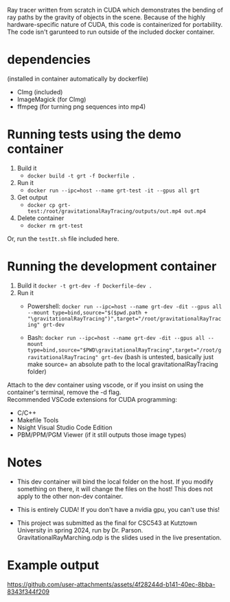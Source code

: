 Ray tracer written from scratch in CUDA which demonstrates the bending of ray paths by the gravity of objects 
in the scene. Because of the highly hardware-specific nature of CUDA, this code is containerized for 
portability. The code isn't garunteed to run outside of the included docker container.

# dependencies
(installed in container automatically by dockerfile)  
- CImg (included)
- ImageMagick (for CImg)
- ffmpeg (for turning png sequences into mp4)

# Running tests using the demo container
1. Build it
   - `docker build -t grt -f Dockerfile .`
2. Run it
   - `docker run --ipc=host --name grt-test -it --gpus all grt`
3. Get output
   - `docker cp grt-test:/root/gravitationalRayTracing/outputs/out.mp4 out.mp4`
4. Delete container
   - `docker rm grt-test`

Or, run the `testIt.sh` file included here.

# Running the development container
1. Build it
`docker -t grt-dev -f Dockerfile-dev .`
2. Run it
    - Powershell: `docker run --ipc=host --name grt-dev -dit --gpus all --mount type=bind,source="$($pwd.path + "\gravitationalRayTracing")",target="/root/gravitationalRayTracing" grt-dev`

    - Bash: `docker run --ipc=host --name grt-dev -dit --gpus all --mount type=bind,source="$PWD\gravitationalRayTracing",target="/root/gravitationalRayTracing" grt-dev`
(bash is untested, basically just make source= an absolute path to the local gravitationalRayTracing folder)  

Attach to the dev container using vscode, or if you insist on using the container's terminal, remove the -d flag.  
Recommended VSCode extensions for CUDA programming:
- C/C++
- Makefile Tools
- Nsight Visual Studio Code Edition
- PBM/PPM/PGM Viewer (if it still outputs those image types)

# Notes
- This dev container will bind the local folder on the host. If you modify something on there, it will change the files on the host! This does not apply to the other non-dev container.

- This is entirely CUDA! If you don't have a nvidia gpu, you can't use this!

- This project was submitted as the final for CSC543 at Kutztown University in spring 2024, run by Dr. Parson. GravitationalRayMarching.odp is the slides used in the live presentation.

# Example output

https://github.com/user-attachments/assets/4f28244d-b141-40ec-8bba-8343f344f209


